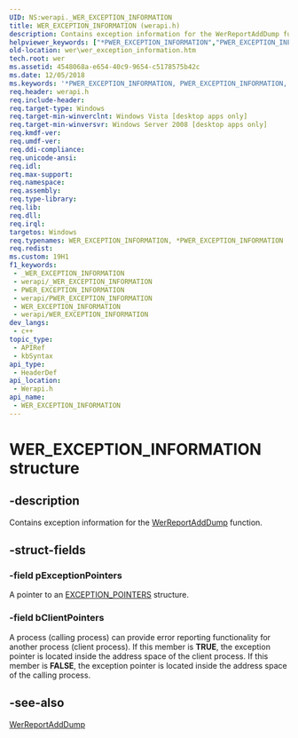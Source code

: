 ```yaml
---
UID: NS:werapi._WER_EXCEPTION_INFORMATION
title: WER_EXCEPTION_INFORMATION (werapi.h)
description: Contains exception information for the WerReportAddDump function.
helpviewer_keywords: ["*PWER_EXCEPTION_INFORMATION","PWER_EXCEPTION_INFORMATION","PWER_EXCEPTION_INFORMATION structure pointer [Windows Error Reporting]","WER_EXCEPTION_INFORMATION","WER_EXCEPTION_INFORMATION structure [Windows Error Reporting]","base.wer_exception_information","wer.wer_exception_information","werapi/PWER_EXCEPTION_INFORMATION","werapi/WER_EXCEPTION_INFORMATION"]
old-location: wer\wer_exception_information.htm
tech.root: wer
ms.assetid: 4548068a-e654-40c9-9654-c5178575b42c
ms.date: 12/05/2018
ms.keywords: '*PWER_EXCEPTION_INFORMATION, PWER_EXCEPTION_INFORMATION, PWER_EXCEPTION_INFORMATION structure pointer [Windows Error Reporting], WER_EXCEPTION_INFORMATION, WER_EXCEPTION_INFORMATION structure [Windows Error Reporting], base.wer_exception_information, wer.wer_exception_information, werapi/PWER_EXCEPTION_INFORMATION, werapi/WER_EXCEPTION_INFORMATION'
req.header: werapi.h
req.include-header: 
req.target-type: Windows
req.target-min-winverclnt: Windows Vista [desktop apps only]
req.target-min-winversvr: Windows Server 2008 [desktop apps only]
req.kmdf-ver: 
req.umdf-ver: 
req.ddi-compliance: 
req.unicode-ansi: 
req.idl: 
req.max-support: 
req.namespace: 
req.assembly: 
req.type-library: 
req.lib: 
req.dll: 
req.irql: 
targetos: Windows
req.typenames: WER_EXCEPTION_INFORMATION, *PWER_EXCEPTION_INFORMATION
req.redist: 
ms.custom: 19H1
f1_keywords:
 - _WER_EXCEPTION_INFORMATION
 - werapi/_WER_EXCEPTION_INFORMATION
 - PWER_EXCEPTION_INFORMATION
 - werapi/PWER_EXCEPTION_INFORMATION
 - WER_EXCEPTION_INFORMATION
 - werapi/WER_EXCEPTION_INFORMATION
dev_langs:
 - c++
topic_type:
 - APIRef
 - kbSyntax
api_type:
 - HeaderDef
api_location:
 - Werapi.h
api_name:
 - WER_EXCEPTION_INFORMATION
---
```


# WER_EXCEPTION_INFORMATION structure


## -description

Contains exception information for the <a href="/windows/desktop/api/werapi/nf-werapi-werreportadddump">WerReportAddDump</a> function.

## -struct-fields

### -field pExceptionPointers

A pointer to an <a href="/windows/desktop/api/winnt/ns-winnt-exception_pointers">EXCEPTION_POINTERS</a> structure.

### -field bClientPointers

A process (calling process) can provide error reporting functionality for another process (client process). If this member is **TRUE**, the exception pointer is located inside the  address space of the client process. If this member is **FALSE**, the exception pointer is located inside the address space of the calling process.

## -see-also

<a href="/windows/desktop/api/werapi/nf-werapi-werreportadddump">WerReportAddDump</a>